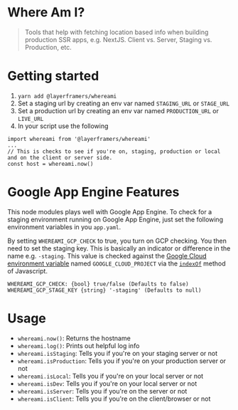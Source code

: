 # Where Am I?
> Tools that help with fetching location based info when building production SSR apps, e.g. NextJS. Client vs. Server, Staging vs. Production, etc.

# Getting started 

1. `yarn add @layerframers/whereami`
1. Set a staging url by creating an env var named `STAGING_URL` or `STAGE_URL`
1. Set a production url by creating an env var named `PRODUCTION_URL` or `LIVE_URL`
1. In your script use the following
```
import whereami from '@layerframers/whereami'
...
// This is checks to see if you're on, staging, production or local and on the client or server side.
const host = whereami.now()
```

# Google App Engine Features
This node modules plays well with Google App Engine. To check for a staging environment running on Google App Engine, just set the following environment variables in you `app.yaml`. 

By setting `WHEREAMI_GCP_CHECK` to true, you turn on GCP checking. You then need to set the staging key. This is basically an indicator or difference in the name e.g. `-staging`. This value is checked against the [Google Cloud environment variable](https://cloud.google.com/functions/docs/env-var) named `GOOGLE_CLOUD_PROJECT` via the [`indexOf`](https://developer.mozilla.org/en-US/docs/Web/JavaScript/Reference/Global_Objects/Array/indexOf) method of Javascript.

```
WHEREAMI_GCP_CHECK: {bool} true/false (Defaults to false)
WHEREAMI_GCP_STAGE_KEY {string} '-staging' (Defaults to null)
```

# Usage

- `whereami.now()`: Returns the hostname
- `whereami.log()`: Prints out helpful log info
- `whereami.isStaging`: Tells you if you're on your staging server or not
- `whereami.isProduction`: Tells you if you're on your production server or not
- `whereami.isLocal`: Tells you if you're on your local server or not
- `whereami.isDev`: Tells you if you're on your local server or not
- `whereami.isServer`: Tells you if you're on the server or not
- `whereami.isClient`: Tells you if you're on the client/browser or not